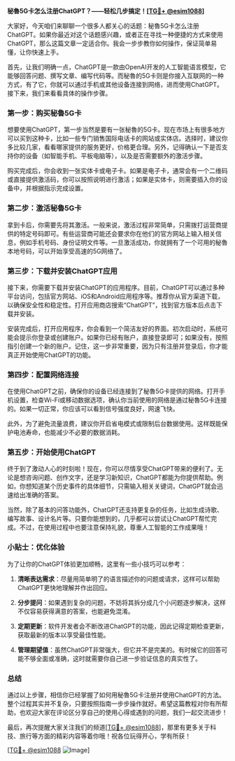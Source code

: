 **秘魯5G卡怎么注册ChatGPT？——轻松几步搞定！[[TG💪+ @esim1088](https://t.me/s/esim1088)]**

大家好，今天咱们来聊聊一个很多人都关心的话题：秘魯5G卡怎么注册ChatGPT。如果你最近对这个话题感兴趣，或者正在寻找一种便捷的方式来使用ChatGPT，那么这篇文章一定适合你。我会一步步教你如何操作，保证简单易懂，让你快速上手。

首先，让我们明确一点，ChatGPT是一款由OpenAI开发的人工智能语言模型，它能够回答问题、撰写文章、编写代码等。而秘魯的5G卡则是你接入互联网的一种方式，有了它，你就可以通过手机或其他设备连接到网络，进而使用ChatGPT。接下来，我们来看看具体的操作步骤。

### 第一步：购买秘魯5G卡

想要使用ChatGPT，第一步当然是要有一张秘魯的5G卡。现在市场上有很多地方可以买到这种卡，比如一些专门销售国际电话卡的网站或实体店。选择时，建议你多比较几家，看看哪家提供的服务更好，价格更合理。另外，记得确认一下是否支持你的设备（如智能手机、平板电脑等），以及是否需要额外的激活步骤。

购买完成后，你会收到一张实体卡或电子卡。如果是电子卡，通常会有一个二维码或直接提供激活码，你可以按照说明进行激活；如果是实体卡，则需要插入你的设备中，并根据指示完成设置。

### 第二步：激活秘魯5G卡

拿到卡后，你需要先将其激活。一般来说，激活过程非常简单，只需拨打运营商提供的特定号码即可。有些运营商可能还会要求你在他们的官方网站上输入相关信息，例如手机号码、身份证明文件等。一旦激活成功，你就拥有了一个可用的秘魯本地号码，可以开始享受高速的5G网络了。

### 第三步：下载并安装ChatGPT应用

接下来，你需要下载并安装ChatGPT的应用程序。目前，ChatGPT可以通过多种平台访问，包括官方网站、iOS和Android应用程序等。推荐你从官方渠道下载，以确保安全性和稳定性。打开应用商店搜索“ChatGPT”，找到官方版本后点击下载并安装。

安装完成后，打开应用程序，你会看到一个简洁友好的界面。初次启动时，系统可能会提示你登录或创建账户。如果你已经有账户，直接登录即可；如果没有，按照指引创建一个新的账户。记住，这一步非常重要，因为只有注册并登录后，你才能真正开始使用ChatGPT的功能。

### 第四步：配置网络连接

在使用ChatGPT之前，确保你的设备已经连接到了秘魯5G卡提供的网络。打开手机设置，检查Wi-Fi或移动数据选项，确认你当前使用的网络是通过秘魯5G卡连接的。如果一切正常，你应该可以看到信号强度良好，网速飞快。

此外，为了避免流量浪费，建议你开启省电模式或限制后台数据使用。这样既能保护电池寿命，也能减少不必要的数据消耗。

### 第五步：开始使用ChatGPT

终于到了激动人心的时刻啦！现在，你可以尽情享受ChatGPT带来的便利了。无论是想咨询问题、创作文字，还是学习新知识，ChatGPT都能为你提供帮助。例如，你想知道某个历史事件的具体细节，只需输入相关关键词，ChatGPT就会迅速给出准确的答案。

当然，除了基本的问答功能外，ChatGPT还支持更复杂的任务，比如生成诗歌、编写故事、设计名片等。只要你能想到的，几乎都可以尝试让ChatGPT帮忙完成。不过，在使用过程中也要注意保持礼貌，尊重人工智能的工作成果哦！

### 小贴士：优化体验

为了让你的ChatGPT体验更加顺畅，这里有一些小技巧可以参考：

1. **清晰表达需求**：尽量用简单明了的语言描述你的问题或请求，这样可以帮助ChatGPT更快地理解并作出回应。
   
2. **分步提问**：如果遇到复杂的问题，不妨将其拆分成几个小问题逐步解决，这样不仅容易获得满意的答案，也能避免混淆。
   
3. **定期更新**：软件开发者会不断改进ChatGPT的功能，因此记得定期检查更新，获取最新的版本以享受最佳性能。

4. **管理期望值**：虽然ChatGPT非常强大，但它并不是完美的。有时候它的回答可能不够全面或准确，这时就需要你自己进一步验证信息的真实性了。

### 总结

通过以上步骤，相信你已经掌握了如何用秘魯5G卡注册并使用ChatGPT的方法。整个过程其实并不复杂，只要按照指南一步步操作就好。希望这篇教程对你有所帮助，也欢迎大家在评论区分享自己的使用心得或遇到的问题，我们一起交流进步！

最后，再次提醒大家关注我们的频道[[TG💪+ @esim1088](https://t.me/s/esim1088)]，那里有更多关于科技、旅行等方面的精彩内容等着你哦！祝各位玩得开心，学有所获！

[[TG💪+ @esim1088](https://t.me/s/esim1088) ![Image](https://i.postimg.cc/4NQfJmqS/Snipaste-2025-05-13-00-14-12.png)]